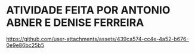 # ATIVIDADE FEITA POR ANTONIO ABNER E DENISE FERREIRA

https://github.com/user-attachments/assets/439ca574-cc4e-4a52-b676-0e9e86bc25b5

